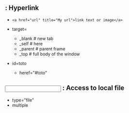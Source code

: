 

## <a> : Hyperlink

* `<a href="url" title="My url">link text or image</a>`

* target=
    * _blank # new tab
    * _self # here
    * _parent # parent frame
    * _top # full body of the window

* id=toto
    * heref="#toto"

## <input> : Access to local file

* type="file"
* multiple
